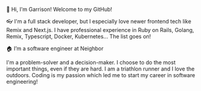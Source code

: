 👋 Hi, I'm Garrison! Welcome to my GitHub!

👓 I'm a full stack developer, but I especially love newer frontend tech like Remix and Next.js. I have professional experience in Ruby on Rails, Golang, Remix, Typescript, Docker, Kubernetes... The list goes on!

🏠 I’m a software engineer at Neighbor

I'm a problem-solver and a decision-maker. I choose to do the most important things, even if they are hard. I am a triathlon runner and I love the outdoors. Coding is my passion which led me to start my career in software engineering!

<!---
whitagar/whitagar is a ✨ special ✨ repository because its `README.md` (this file) appears on your GitHub profile.
You can click the Preview link to take a look at your changes.
--->
